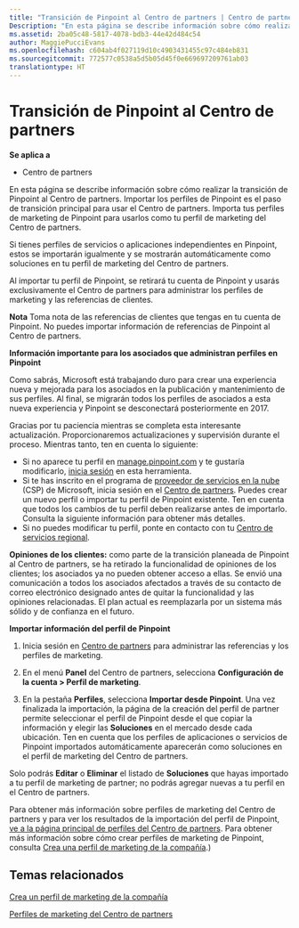 ```yaml
---
title: "Transición de Pinpoint al Centro de partners | Centro de partners"
Description: "En esta página se describe información sobre cómo realizar la transición de Pinpoint al Centro de partners."
ms.assetid: 2ba05c48-5817-4078-bdb3-44e42d484c54
author: MaggiePucciEvans
ms.openlocfilehash: c604ab4f027119d10c4903431455c97c484eb831
ms.sourcegitcommit: 772577c0538a5d5b05d45f0e669697209761ab03
translationtype: HT
---
```

# <a name="transition-from-pinpoint-to-partner-center"></a>Transición de Pinpoint al Centro de partners

**Se aplica a**

-  Centro de partners

En esta página se describe información sobre cómo realizar la transición de Pinpoint al Centro de partners. Importar los perfiles de Pinpoint es el paso de transición principal para usar el Centro de partners. Importa tus perfiles de marketing de Pinpoint para usarlos como tu perfil de marketing del Centro de partners.

Si tienes perfiles de servicios o aplicaciones independientes en Pinpoint, estos se importarán igualmente y se mostrarán automáticamente como soluciones en tu perfil de marketing del Centro de partners.

Al importar tu perfil de Pinpoint, se retirará tu cuenta de Pinpoint y usarás exclusivamente el Centro de partners para administrar los perfiles de marketing y las referencias de clientes.

**Nota**  Toma nota de las referencias de clientes que tengas en tu cuenta de Pinpoint. No puedes importar información de referencias de Pinpoint al Centro de partners.

 **Información importante para los asociados que administran perfiles en Pinpoint**

Como sabrás, Microsoft está trabajando duro para crear una experiencia nueva y mejorada para los asociados en la publicación y mantenimiento de sus perfiles. Al final, se migrarán todos los perfiles de asociados a esta nueva experiencia y Pinpoint se desconectará posteriormente en 2017.

Gracias por tu paciencia mientras se completa esta interesante actualización. Proporcionaremos actualizaciones y supervisión durante el proceso. Mientras tanto, ten en cuenta lo siguiente:

-   Si no aparece tu perfil en [manage.pinpoint.com](https://go.microsoft.com/fwlink/?linkid=838399) y te gustaría modificarlo, [inicia sesión](https://go.microsoft.com/fwlink/?linkid=838394) en esta herramienta.
-   Si te has inscrito en el programa de [proveedor de servicios en la nube](https://go.microsoft.com/fwlink/?linkid=838395) (CSP) de Microsoft, inicia sesión en el [Centro de partners](https://go.microsoft.com/fwlink/?linkid=838396). Puedes crear un nuevo perfil o importar tu perfil de Pinpoint existente. Ten en cuenta que todos los cambios de tu perfil deben realizarse antes de importarlo. Consulta la siguiente información para obtener más detalles.
-   Si no puedes modificar tu perfil, ponte en contacto con tu [Centro de servicios regional](https://go.microsoft.com/fwlink/?linkid=838398). 

**Opiniones de los clientes:** como parte de la transición planeada de Pinpoint al Centro de partners, se ha retirado la funcionalidad de opiniones de los clientes; los asociados ya no pueden obtener acceso a ellas. Se envió una comunicación a todos los asociados afectados a través de su contacto de correo electrónico designado antes de quitar la funcionalidad y las opiniones relacionadas. El plan actual es reemplazarla por un sistema más sólido y de confianza en el futuro.

**Importar información del perfil de Pinpoint**

1.  Inicia sesión en [Centro de partners](https://partnercenter.microsoft.com/) para administrar las referencias y los perfiles de marketing.
2.  En el menú **Panel** del Centro de partners, selecciona **Configuración de la cuenta &gt; Perfil de marketing**.

3.  En la pestaña **Perfiles**, selecciona **Importar desde Pinpoint**. Una vez finalizada la importación, la página de la creación del perfil de partner permite seleccionar el perfil de Pinpoint desde el que copiar la información y elegir las **Soluciones** en el mercado desde cada ubicación. Ten en cuenta que los perfiles de aplicaciones o servicios de Pinpoint importados automáticamente aparecerán como soluciones en el perfil de marketing del Centro de partners.

Solo podrás **Editar** o **Eliminar** el listado de **Soluciones** que hayas importado a tu perfil de marketing de partner; no podrás agregar nuevas a tu perfil en el Centro de partners.

Para obtener más información sobre perfiles de marketing del Centro de partners y para ver los resultados de la importación del perfil de Pinpoint, [ve a la página principal de perfiles del Centro de partners](https://partnercenter.microsoft.com/pcv/publishing). Para obtener más información sobre cómo crear perfiles de marketing de Pinpoint, consulta [Crea una perfil de marketing de la compañía](create-a-marketing-profile.md).)

## <a name="related-topics"></a>Temas relacionados


[Crea un perfil de marketing de la compañía](create-a-marketing-profile.md)

[Perfiles de marketing del Centro de partners](https://partnercenter.microsoft.com/pcv/publishing)

 

 



